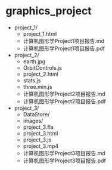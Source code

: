 # graphics_project

- project_1/
    - project_1.html
    - 计算机图形学Project1项目报告.md
    - 计算机图形学Project1项目报告.pdf
- project_2/
    - earth.jpg
    - OrbitControls.js
    - project_2.html
    - stats.js
    - three.min.js
    - 计算机图形学Project2项目报告.md
    - 计算机图形学Project2项目报告.pdf
- project_3/
    - DataStore/
    - images/
    - project_3.fla
    - project_3.html
    - project_3.js
    - project_3.mp4
    - 计算机图形学Project3项目报告.md
    - 计算机图形学Project3项目报告.pdf
